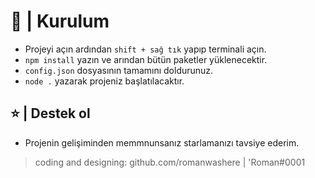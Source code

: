 # 🔨 | Kurulum
- Projeyi açın ardından `shift + sağ tık` yapıp terminali açın.
- `npm install` yazın ve arından bütün paketler yüklenecektir.
- `config.json` dosyasının tamamını doldurunuz.
- `node .` yazarak projeniz başlatılacaktır.

## ⭐ | Destek ol

- Projenin gelişiminden memmnunsanız starlamanızı tavsiye ederim.

> coding and designing: github.com/romanwashere | 'Roman#0001
